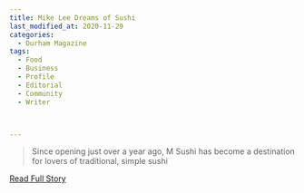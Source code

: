 ```yaml
---
title: Mike Lee Dreams of Sushi
last_modified_at: 2020-11-29
categories:
  - Durham Magazine
tags:
  - Food
  - Business
  - Profile
  - Editorial 
  - Community
  - Writer



---
```


> Since opening just over a year ago, M Sushi has become a destination for lovers of traditional, simple sushi

<a href="https://issuu.com/shannonmedia/docs/dmjjissuu/70" target="_blank">Read Full Story</a>
